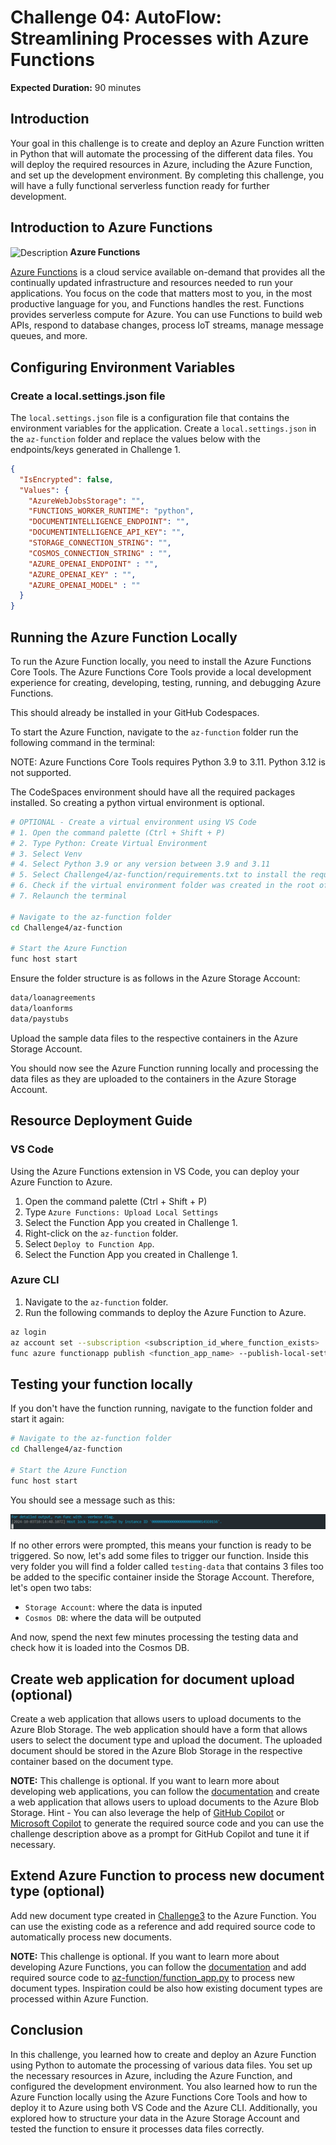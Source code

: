 # Challenge 04: AutoFlow: Streamlining Processes with Azure Functions

**Expected Duration:** 90 minutes

## Introduction
Your goal in this challenge is to create and deploy an Azure Function written in Python that will automate the processing of the different data files. 
You will deploy the required resources in Azure, including the Azure Function, and set up the development environment. By completing this challenge, you will have a fully functional serverless function ready for further development.

## Introduction to Azure Functions

<img src="https://media.licdn.com/dms/image/D5612AQHlaIMpsaaU9Q/article-cover_image-shrink_600_2000/0/1704683403049?e=2147483647&v=beta&t=vHiU0ktWw5l6v2UlURc_wyVqh_vIujasJHm1URDDE2o" alt="Description" width="35" style="vertical-align: middle;"/> <span style="font-size:14px; font-weight:bold;">Azure Functions

[Azure Functions](https://azure.microsoft.com/en-us/products/functions/?msockid=3b33a8ae1caf6af23334bc5b1dc86b9e) is a cloud service available on-demand that provides all the continually updated infrastructure and resources needed to run your applications. You focus on the code that matters most to you, in the most productive language for you, and Functions handles the rest. Functions provides serverless compute for Azure. You can use Functions to build web APIs, respond to database changes, process IoT streams, manage message queues, and more.

## Configuring Environment Variables

### Create a local.settings.json file

The `local.settings.json` file is a configuration file that contains the environment variables for the application. Create a `local.settings.json` in the `az-function` folder and replace the values below with the endpoints/keys generated in Challenge 1.

```json
{
  "IsEncrypted": false,
  "Values": {
    "AzureWebJobsStorage": "",
    "FUNCTIONS_WORKER_RUNTIME": "python",
    "DOCUMENTINTELLIGENCE_ENDPOINT": "",
    "DOCUMENTINTELLIGENCE_API_KEY": "",
    "STORAGE_CONNECTION_STRING": "",
    "COSMOS_CONNECTION_STRING" : "",
    "AZURE_OPENAI_ENDPOINT" : "",
    "AZURE_OPENAI_KEY" : "",
    "AZURE_OPENAI_MODEL" : ""
  }
}
```

## Running the Azure Function Locally

To run the Azure Function locally, you need to install the Azure Functions Core Tools. The Azure Functions Core Tools provide a local development experience for creating, developing, testing, running, and debugging Azure Functions.

This should already be installed in your GitHub Codespaces.

To start the Azure Function, navigate to the `az-function` folder run the following command in the terminal:

NOTE: Azure Functions Core Tools requires Python 3.9 to 3.11. Python 3.12 is not supported.

The CodeSpaces environment should have all the required packages installed. So creating a python virtual environment is optional.

```bash
# OPTIONAL - Create a virtual environment using VS Code
# 1. Open the command palette (Ctrl + Shift + P)
# 2. Type Python: Create Virtual Environment
# 3. Select Venv
# 4. Select Python 3.9 or any version between 3.9 and 3.11
# 5. Select Challenge4/az-function/requirements.txt to install the required packages
# 6. Check if the virtual environment folder was created in the root of the repository (.venv folder)
# 7. Relaunch the terminal

# Navigate to the az-function folder
cd Challenge4/az-function

# Start the Azure Function
func host start
```

Ensure the folder structure is as follows in the Azure Storage Account:

```bash
data/loanagreements
data/loanforms
data/paystubs
```

Upload the sample data files to the respective containers in the Azure Storage Account.

You should now see the Azure Function running locally and processing the data files as they are uploaded to the containers in the Azure Storage Account.

## Resource Deployment Guide

### VS Code

Using the Azure Functions extension in VS Code, you can deploy your Azure Function to Azure.

1. Open the command palette (Ctrl + Shift + P)
2. Type `Azure Functions: Upload Local Settings`
3. Select the Function App you created in Challenge 1.
4. Right-click on the `az-function` folder.
5. Select `Deploy to Function App`.
6. Select the Function App you created in Challenge 1.

### Azure CLI

1. Navigate to the `az-function` folder.
2. Run the following commands to deploy the Azure Function to Azure.
```bash
az login
az account set --subscription <subscription_id_where_function_exists>
func azure functionapp publish <function_app_name> --publish-local-settings
```

## Testing your function locally

If you don't have the function running, navigate to the function folder and start it again:

```bash
# Navigate to the az-function folder
cd Challenge4/az-function

# Start the Azure Function
func host start
```

You should see a message such as this:

![alt text](image.png)

If no other errors were prompted, this means your function is ready to be triggered. So now, let's add some files to trigger our function. Inside this very folder you will find a folder called `testing-data` that contains 3 files too be added to the specific container inside the Storage Account. Therefore, let's open two tabs:
- `Storage Account`: where the data is inputed
- `Cosmos DB`: where the data will be outputed

And now, spend the next few minutes processing the testing data and check how it is loaded into the Cosmos DB.

## Create web application for document upload (optional)

Create a web application that allows users to upload documents to the Azure Blob Storage. The web application should have a form that allows users to select the document type and upload the document. The uploaded document should be stored in the Azure Blob Storage in the respective container based on the document type.

**NOTE:** This challenge is optional. If you want to learn more about developing web applications, you can follow the [documentation](https://docs.microsoft.com/en-us/azure/storage/blobs/storage-quickstart-blobs-python) and create a web application that allows users to upload documents to the Azure Blob Storage. Hint - You can also leverage the help of [GitHub Copilot](https://copilot.github.com/) or [Microsoft Copilot](https://copilot.microsoft.com) to generate the required source code and you can use the challenge description above as a prompt for GitHub Copilot and tune it if necessary.

## Extend Azure Function to process new document type (optional)

Add new document type created in [Challenge3](../Challenge3/readme.md) to the Azure Function. You can use the existing code as a reference and add required source code to automatically process new documents.

**NOTE:** This challenge is optional. If you want to learn more about developing Azure Functions, you can follow the [documentation](https://learn.microsoft.com/en-us/azure/azure-functions/functions-bindings-storage-blob-trigger?tabs=python-v2%2Cisolated-process%2Cnodejs-v4%2Cextensionv5&pivots=programming-language-python) and add required source code to [az-function/function_app.py](az-function/function_app.py) to process new document types. Inspiration could be also how existing document types are processed within Azure Function.

## Conclusion
In this challenge, you learned how to create and deploy an Azure Function using Python to automate the processing of various data files. You set up the necessary resources in Azure, including the Azure Function, and configured the development environment. You also learned how to run the Azure Function locally using the Azure Functions Core Tools and how to deploy it to Azure using both VS Code and the Azure CLI. Additionally, you explored how to structure your data in the Azure Storage Account and tested the function to ensure it processes data files correctly. 
